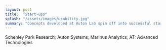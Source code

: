 ```yaml
---
layout: post
title:  "Start-ups"
splash: "/assets/images/usability.jpg"
summary: "Concepts developed at Auton Lab spin off into successful startups"
---
```


Schenley Park Research; Auton Systems; Marinus Analytics; AT: Advanced Technologies
